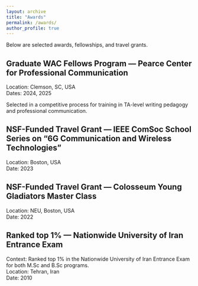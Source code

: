 ```yaml
---
layout: archive
title: "Awards"
permalink: /awards/
author_profile: true
---
```


Below are selected awards, fellowships, and travel grants.

Graduate WAC Fellows Program — Pearce Center for Professional Communication
--------------------------------------------------------------------------------
Location: Clemson, SC, USA  
Dates: 2024, 2025

Selected in a competitive process for training in TA-level writing pedagogy and professional communication.

NSF-Funded Travel Grant — IEEE ComSoc School Series on “6G Communication and Wireless Technologies”
--------------------------------------------------------------------------------
Location: Boston, USA  
Date: 2023

NSF-Funded Travel Grant — Colosseum Young Gladiators Master Class
--------------------------------------------------------------------------------
Location: NEU, Boston, USA  
Date: 2022

Ranked top 1% — Nationwide University of Iran Entrance Exam
--------------------------------------------------------------------------------
Context: Ranked top 1% in the Nationwide University of Iran Entrance Exam for both M.Sc and B.Sc programs.  
Location: Tehran, Iran  
Date: 2010

